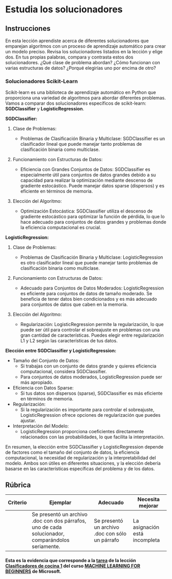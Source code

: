 # Estudia los solucionadores

## Instrucciones

En esta lección aprendiste acerca de diferentes solucionadores que emparejan algoritmos con un proceso de aprendizaje automático para crear un modelo preciso. Revisa los solucionadores listados en la lección y elige dos. En tus propias palabras, compara y contrasta estos dos solucionadores. ¿Qué clase de problema abordan? ¿Cómo funcionan con varias estructuras de datos? ¿Porqué elegirías uno por encima de otro?

### Solucionadores Scikit-Learn
Scikit-learn es una biblioteca de aprendizaje automático en Python que proporciona una variedad de algoritmos para abordar diferentes problemas. Vamos a comparar dos solucionadores específicos de scikit-learn: **SGDClassifier** y **LogisticRegression**.

**SGDClassifier:**
1. Clase de Problemas:
    * Problemas de Clasificación Binaria y Multiclase: SGDClassifier es un clasificador lineal que puede manejar tanto problemas de clasificación binaria como multiclase.

2. Funcionamiento con Estructuras de Datos:
    * Eficiencia con Grandes Conjuntos de Datos: SGDClassifier es especialmente útil para conjuntos de datos grandes debido a su capacidad para realizar la optimización mediante descenso de gradiente estocástico. Puede manejar datos sparse (dispersos) y es eficiente en términos de memoria.

3. Elección del Algoritmo:
    * Optimización Estocástica: SGDClassifier utiliza el descenso de gradiente estocástico para optimizar la función de pérdida, lo que lo hace adecuado para conjuntos de datos grandes y problemas donde la eficiencia computacional es crucial.

**LogisticRegression:**
1. Clase de Problemas:
    * Problemas de Clasificación Binaria y Multiclase: LogisticRegression es otro clasificador lineal que puede manejar tanto problemas de clasificación binaria como multiclase.

2. Funcionamiento con Estructuras de Datos:
    * Adecuado para Conjuntos de Datos Moderados: LogisticRegression es eficiente para conjuntos de datos de tamaño moderado. Se beneficia de tener datos bien condicionados y es más adecuado para conjuntos de datos que caben en la memoria.

3. Elección del Algoritmo:
    * Regularización: LogisticRegression permite la regularización, lo que puede ser útil para controlar el sobreajuste en problemas con una gran cantidad de características. Puedes elegir entre regularización L1 y L2 según las características de tus datos.

**Elección entre SGDClassifier y LogisticRegression:**
* Tamaño del Conjunto de Datos:
    * Si trabajas con un conjunto de datos grande y quieres eficiencia computacional, considera SGDClassifier.
    * Para conjuntos de datos moderados, LogisticRegression puede ser más apropiado.
* Eficiencia con Datos Sparse:
    * Si tus datos son dispersos (sparse), SGDClassifier es más eficiente en términos de memoria.
* Regularización:
    * Si la regularización es importante para controlar el sobreajuste, LogisticRegression ofrece opciones de regularización que puedes ajustar.
* Interpretación del Modelo:
    * LogisticRegression proporciona coeficientes directamente relacionados con las probabilidades, lo que facilita la interpretación.

En resumen, la elección entre SGDClassifier y LogisticRegression depende de factores como el tamaño del conjunto de datos, la eficiencia computacional, la necesidad de regularización y la interpretabilidad del modelo. Ambos son útiles en diferentes situaciones, y la elección debería basarse en las características específicas del problema y de los datos.
## Rúbrica

| Criterio | Ejemplar                                                                                      | Adecuado                                         | Necesita mejorar            |
| -------- | ---------------------------------------------------------------------------------------------- | ------------------------------------------------ | ---------------------------- |
|          | Se presentó un archivo .doc con dos párrafos, uno de cada solucionador, comparándolos seriamente. | Se presentó un archivo .doc con sólo un párrafo | La asignación está incompleta |

#### Esta es la evidencia que corresponde a la <a href="https://github.com/microsoft/ML-For-Beginners/blob/main/4-Classification/2-Classifiers-1/translations/assignment.es.md">tarea</a> de la lección <a href="https://github.com/microsoft/ML-For-Beginners/blob/main/4-Classification/2-Classifiers-1/translations/README.es.md">Clasificadores de cocina 1</a> del curso <a href="https://github.com/microsoft/ML-For-Beginners/tree/main"> MACHINE LEARNING FOR BEGINNERS</a> de Microsoft.